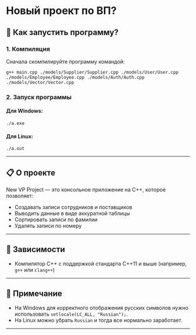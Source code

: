 # Новый проект по ВП?

## 🚀 Как запустить программу?

### 1. Компиляция

Сначала скомпилируйте программу командой:

```
g++ main.cpp ./models/Supplier/Supplier.cpp ./models/User/User.cpp ./models/Employee/Employee.cpp ./models/Auth/Auth.cpp ./models/Vector/Vector.cpp
```

### 2. Запуск программы

#### Для Windows:

```
./a.exe
```

#### Для Linux:

```
./a.out
```

---

## 📋 О проекте

New VP Project — это консольное приложение на C++, которое позволяет:
- Создавать записи сотрудников и поставщиков
- Выводить данные в виде аккуратной таблицы
- Сортировать записи по фамилии
- Удалять записи по номеру

---

## 📌 Зависимости

- Компилятор C++ с поддержкой стандарта C++11 и выше (например, `g++` или `clang++`)

---

## 📢 Примечание

- На Windows для корректного отображения русских символов нужно использовать `setlocale(LC_ALL, "Russian");`.
- На Linux можно убрать `Russian` и тогда все нормально заработает.

---

